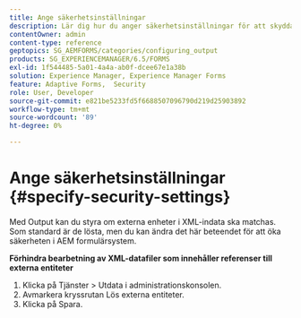 ```yaml
---
title: Ange säkerhetsinställningar
description: Lär dig hur du anger säkerhetsinställningar för att skydda XML-datafiler. Säkerhetsinställningsfunktionen styr externa enheter i XML-indata.
contentOwner: admin
content-type: reference
geptopics: SG_AEMFORMS/categories/configuring_output
products: SG_EXPERIENCEMANAGER/6.5/FORMS
exl-id: 1f544485-5a01-4a4a-ab0f-dcee67e1a38b
solution: Experience Manager, Experience Manager Forms
feature: Adaptive Forms,  Security
role: User, Developer
source-git-commit: e821be5233fd5f6688507096790d219d25903892
workflow-type: tm+mt
source-wordcount: '89'
ht-degree: 0%

---
```


# Ange säkerhetsinställningar {#specify-security-settings}

Med Output kan du styra om externa enheter i XML-indata ska matchas. Som standard är de lösta, men du kan ändra det här beteendet för att öka säkerheten i AEM formulärsystem.

**Förhindra bearbetning av XML-datafiler som innehåller referenser till externa entiteter**

1. Klicka på Tjänster > Utdata i administrationskonsolen.
1. Avmarkera kryssrutan Lös externa entiteter.
1. Klicka på Spara.
